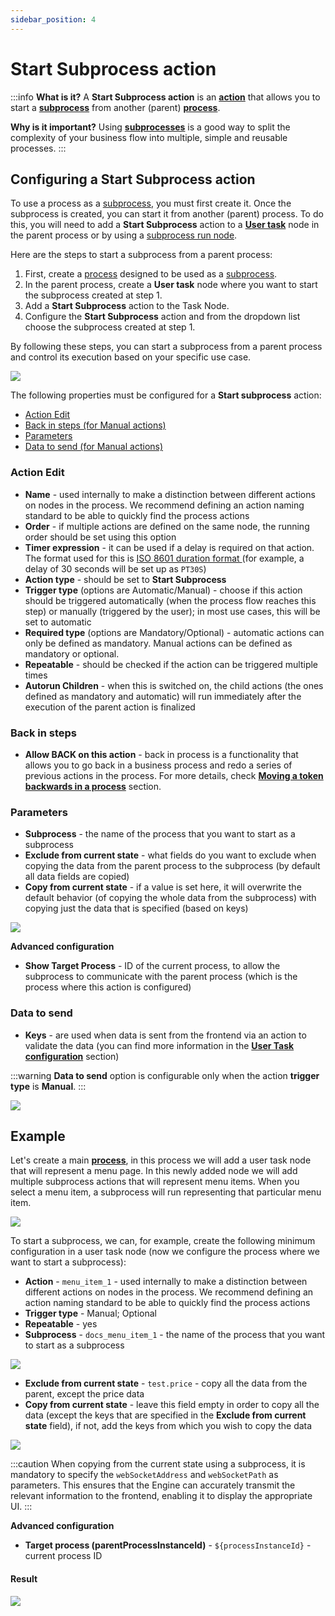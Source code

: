 ```yaml
---
sidebar_position: 4
---
```


# Start Subprocess action

:::info
**What is it?** A **Start Subprocess action** is an [**action**](../../terms/flowx-actions) that allows you to start a [**subprocess**](../../terms/flowx-subprocess) from another (parent) [**process**](../../terms/flowx-process).

**Why is it important?**  Using [**subprocesses**](../process/subprocess.md) is a good way to split the complexity of your business flow into multiple, simple and reusable processes.
:::

## Configuring a Start Subprocess action

To use a process as a [subprocess](../process/subprocess.md), you must first create it. Once the subprocess is created, you can start it from another (parent) process. To do this, you will need to add a **Start Subprocess** action to a [**User task**](../node/task-node.md) node in the parent process or by using a [subprocess run node](../node/subprocess-run-node.md).

Here are the steps to start a subprocess from a parent process:

1. First, create a [process](../process/process.md) designed to be used as a [subprocess](../process/subprocess.md).
2. In the parent process, create a **User task** node where you want to start the subprocess created at step 1.
3. Add a **Start Subprocess** action to the Task Node.
4. Configure the **Start Subprocess** action and from the dropdown list choose the subprocess created at step 1.

By following these steps, you can start a subprocess from a parent process and control its execution based on your specific use case.

![](https://s3.eu-west-1.amazonaws.com/docx.flowx.ai/building-blocks/process_subprocess.png)

The following properties must be configured for a **Start subprocess** action:

* [Action Edit](#action-edit)
* [Back in steps (for Manual actions)](#back-in-steps)
* [Parameters](#parameters)
* [Data to send (for Manual actions)](#data-to-send)

### Action Edit

* **Name** - used internally to make a distinction between different actions on nodes in the process. We recommend defining an action naming standard to be able to quickly find the process actions
* **Order** - if multiple actions are defined on the same node, the running order should be set using this option
* **Timer expression** - it can be used if a delay is required on that action. The format used for this is [ISO 8601 duration format ](https://www.w3.org/TR/NOTE-datetime)(for example, a delay of 30 seconds will be set up as `PT30S`)
* **Action type** - should be set to **Start Subprocess**
* **Trigger type** (options are Automatic/Manual) - choose if this action should be triggered automatically (when the process flow reaches this step) or manually (triggered by the user); in most use cases, this will be set to automatic
* **Required type** (options are Mandatory/Optional) - automatic actions can only be defined as mandatory. Manual actions can be defined as mandatory or optional.
* **Repeatable** - should be checked if the action can be triggered multiple times
* **Autorun Children** - when this is switched on, the child actions (the ones defined as mandatory and automatic) will run immediately after the execution of the parent action is finalized

### Back in steps

* **Allow BACK on this action** - back in process is a functionality that allows you to go back in a business process and redo a series of previous actions in the process. For more details, check [**Moving a token backwards in a process**](../../flowx-designer/managing-a-process-flow/moving-a-token-backwards-in-a-process.md) section.

### Parameters

* **Subprocess** - the name of the process that you want to start as a subprocess
* **Exclude from current state** - what fields do you want to exclude when copying the data from the parent process to the subprocess (by default all data fields are copied)
* **Copy from current state** - if a value is set here, it will overwrite the default behavior (of copying the whole data from the subprocess) with copying just the data that is specified (based on keys)


![](https://s3.eu-west-1.amazonaws.com/docx.flowx.ai/building-blocks/websocket_send.png)


**Advanced configuration**

* **Show Target Process** - ID of the current process, to allow the subprocess to communicate with the parent process (which is the process where this action is configured)

### Data to send

* **Keys** - are used when data is sent from the frontend via an action to validate the data (you can find more information in the [**User Task configuration**](../node/user-task-node.md) section)

:::warning
**Data to send** option is configurable only when the action **trigger type** is **Manual**.
:::

![](https://s3.eu-west-1.amazonaws.com/docx.flowx.ai/building-blocks/node/subprocess_action_data.png)

## Example

Let's create a main [**process**](../../terms/flowx-process), in this process we will add a user task node that will represent a menu page. In this newly added node we will add multiple subprocess actions that will represent menu items. When you select a menu item, a subprocess will run representing that particular menu item.


![](https://s3.eu-west-1.amazonaws.com/docx.flowx.ai/building-blocks/subprocess_menu.png)

To start a subprocess, we can, for example, create the following minimum configuration in a user task node (now we configure the process where we want to start a subprocess):

* **Action** - `menu_item_1` - used internally to make a distinction between different actions on nodes in the process. We recommend defining an action naming standard to be able to quickly find the process actions
* **Trigger type** - Manual; Optional
* **Repeatable** - yes
* **Subprocess** - `docs_menu_item_1` - the name of the process that you want to start as a subprocess

![](https://s3.eu-west-1.amazonaws.com/docx.flowx.ai/building-blocks/subprocess_example1.png)

* **Exclude from current state** - `test.price` - copy all the data from the parent, except the price data
* **Copy from current state** - leave this field empty in order to copy all the data (except the keys that are specified in the **Exclude from current state** field), if not, add the keys from which you wish to copy the data

![](https://s3.eu-west-1.amazonaws.com/docx.flowx.ai/building-blocks/subprocess_example2.png)

:::caution
When copying from the current state using a subprocess, it is mandatory to specify the `webSocketAddress` and `webSocketPath` as parameters. This ensures that the Engine can accurately transmit the relevant information to the frontend, enabling it to display the appropriate UI. 
:::

**Advanced configuration**

* **Target process (parentProcessInstanceId)** - `${processInstanceId}` - current process ID

#### Result

![](https://s3.eu-west-1.amazonaws.com/docx.flowx.ai/building-blocks/subprocess_example.gif)

